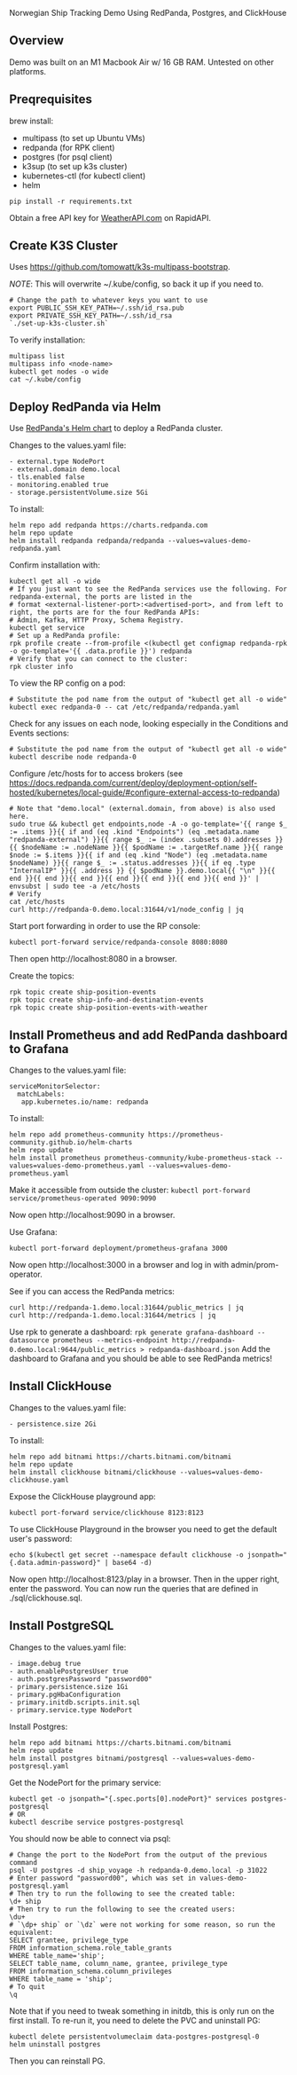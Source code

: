 Norwegian Ship Tracking Demo Using RedPanda, Postgres, and ClickHouse

## Overview

Demo was built on an M1 Macbook Air w/ 16 GB RAM. Untested on other platforms.

## Preqrequisites

brew install:
- multipass (to set up Ubuntu VMs)
- redpanda (for RPK client)
- postgres (for psql client)
- k3sup (to set up k3s cluster)
- kubernetes-ctl (for kubectl client)
- helm

```
pip install -r requirements.txt
```

Obtain a free API key for [WeatherAPI.com](https://rapidapi.com/weatherapi/api/weatherapi-com/) on RapidAPI.

## Create K3S Cluster

Uses https://github.com/tomowatt/k3s-multipass-bootstrap.

*NOTE*: This will overwrite ~/.kube/config, so back it up if you need to.

```
# Change the path to whatever keys you want to use
export PUBLIC_SSH_KEY_PATH=~/.ssh/id_rsa.pub
export PRIVATE_SSH_KEY_PATH=~/.ssh/id_rsa
`./set-up-k3s-cluster.sh`
```
To verify installation:
```
multipass list
multipass info <node-name>
kubectl get nodes -o wide
cat ~/.kube/config
```

## Deploy RedPanda via Helm

Use [RedPanda's Helm chart](https://github.com/redpanda-data/helm-charts/) to deploy a RedPanda cluster.

Changes to the values.yaml file:
```
- external.type NodePort
- external.domain demo.local
- tls.enabled false
- monitoring.enabled true
- storage.persistentVolume.size 5Gi
```
To install:
```
helm repo add redpanda https://charts.redpanda.com
helm repo update
helm install redpanda redpanda/redpanda --values=values-demo-redpanda.yaml
```
Confirm installation with:
```
kubectl get all -o wide
# If you just want to see the RedPanda services use the following. For redpanda-external, the ports are listed in the 
# format <external-listener-port>:<advertised-port>, and from left to right, the ports are for the four RedPanda APIs: 
# Admin, Kafka, HTTP Proxy, Schema Registry.
kubectl get service
# Set up a RedPanda profile:
rpk profile create --from-profile <(kubectl get configmap redpanda-rpk -o go-template='{{ .data.profile }}') redpanda
# Verify that you can connect to the cluster:
rpk cluster info
```
To view the RP config on a pod:
```
# Substitute the pod name from the output of "kubectl get all -o wide"
kubectl exec redpanda-0 -- cat /etc/redpanda/redpanda.yaml
```
Check for any issues on each node, looking especially in the Conditions and Events sections:
```
# Substitute the pod name from the output of "kubectl get all -o wide"
kubectl describe node redpanda-0
```
Configure /etc/hosts for to access brokers (see https://docs.redpanda.com/current/deploy/deployment-option/self-hosted/kubernetes/local-guide/#configure-external-access-to-redpanda)
```
# Note that "demo.local" (external.domain, from above) is also used here. 
sudo true && kubectl get endpoints,node -A -o go-template='{{ range $_ := .items }}{{ if and (eq .kind "Endpoints") (eq .metadata.name "redpanda-external") }}{{ range $_ := (index .subsets 0).addresses }}{{ $nodeName := .nodeName }}{{ $podName := .targetRef.name }}{{ range $node := $.items }}{{ if and (eq .kind "Node") (eq .metadata.name $nodeName) }}{{ range $_ := .status.addresses }}{{ if eq .type "InternalIP" }}{{ .address }} {{ $podName }}.demo.local{{ "\n" }}{{ end }}{{ end }}{{ end }}{{ end }}{{ end }}{{ end }}{{ end }}' | envsubst | sudo tee -a /etc/hosts
# Verify
cat /etc/hosts
curl http://redpanda-0.demo.local:31644/v1/node_config | jq
```
Start port forwarding in order to use the RP console:
```
kubectl port-forward service/redpanda-console 8080:8080
```
Then open http://localhost:8080 in a browser.

Create the topics:
```
rpk topic create ship-position-events
rpk topic create ship-info-and-destination-events
rpk topic create ship-position-events-with-weather
```

## Install Prometheus and add RedPanda dashboard to Grafana
Changes to the values.yaml file:
```
serviceMonitorSelector:
  matchLabels:
   app.kubernetes.io/name: redpanda
```    
To install:
```
helm repo add prometheus-community https://prometheus-community.github.io/helm-charts
helm repo update
helm install prometheus prometheus-community/kube-prometheus-stack --values=values-demo-prometheus.yaml --values=values-demo-prometheus.yaml
```
Make it accessible from outside the cluster:
`kubectl port-forward service/prometheus-operated 9090:9090`

Now open http://localhost:9090 in a browser.

Use Grafana:
```
kubectl port-forward deployment/prometheus-grafana 3000
```
Now open http://localhost:3000 in a browser and log in with admin/prom-operator.

See if you can access the RedPanda metrics:
```
curl http://redpanda-1.demo.local:31644/public_metrics | jq
curl http://redpanda-1.demo.local:31644/metrics | jq
```
Use rpk to generate a dashboard:
`rpk generate grafana-dashboard --datasource prometheus --metrics-endpoint http://redpanda-0.demo.local:9644/public_metrics > redpanda-dashboard.json`
Add the dashboard to Grafana and you should be able to see RedPanda metrics!

## Install ClickHouse
Changes to the values.yaml file:
```
- persistence.size 2Gi
```
To install:
```
helm repo add bitnami https://charts.bitnami.com/bitnami
helm repo update
helm install clickhouse bitnami/clickhouse --values=values-demo-clickhouse.yaml
```
Expose the ClickHouse playground app:
```
kubectl port-forward service/clickhouse 8123:8123
```
To use ClickHouse Playground in the browser you need to get the default user's password:
```
echo $(kubectl get secret --namespace default clickhouse -o jsonpath="{.data.admin-password}" | base64 -d)
```

Now open http://localhost:8123/play in a browser. Then in the upper right, enter the password. You can now run the queries that are defined in ./sql/clickhouse.sql.

## Install PostgreSQL
Changes to the values.yaml file:
```
- image.debug true
- auth.enablePostgresUser true
- auth.postgresPassword "password00"
- primary.persistence.size 1Gi
- primary.pgHbaConfiguration
- primary.initdb.scripts.init.sql
- primary.service.type NodePort
```

Install Postgres:
```
helm repo add bitnami https://charts.bitnami.com/bitnami
helm repo update
helm install postgres bitnami/postgresql --values=values-demo-postgresql.yaml
```
Get the NodePort for the primary service:
```
kubectl get -o jsonpath="{.spec.ports[0].nodePort}" services postgres-postgresql
# OR
kubectl describe service postgres-postgresql
```
You should now be able to connect via psql:
```
# Change the port to the NodePort from the output of the previous command
psql -U postgres -d ship_voyage -h redpanda-0.demo.local -p 31022
# Enter password "password00", which was set in values-demo-postgresql.yaml
# Then try to run the following to see the created table:
\d+ ship
# Then try to run the following to see the created users:
\du+
# `\dp+ ship` or `\dz` were not working for some reason, so run the equivalent:
SELECT grantee, privilege_type
FROM information_schema.role_table_grants
WHERE table_name='ship';
SELECT table_name, column_name, grantee, privilege_type
FROM information_schema.column_privileges
WHERE table_name = 'ship';
# To quit
\q
```
Note that if you need to tweak something in initdb, this is only run on the first install. To re-run it, you need to delete the PVC
and uninstall PG:
```
kubectl delete persistentvolumeclaim data-postgres-postgresql-0
helm uninstall postgres
```
Then you can reinstall PG.